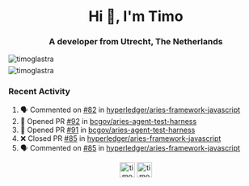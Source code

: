 <h1 align="center">Hi 👋, I'm Timo</h1>
<h3 align="center">A developer from Utrecht, The Netherlands</h3>

<!-- https://github.com/rahuldkjain/github-profile-readme-generator --!>

<img align="left" src="https://github-readme-stats.vercel.app/api/top-langs/?username=timoglastra&layout=compact&hide=html" alt="timoglastra" />
<h1></h1>
<img src="https://github-readme-stats.vercel.app/api?username=timoglastra&show_icons=true" alt="timoglastra" />

<h3>Recent Activity</h3>

<!--START_SECTION:activity-->
1. 🗣 Commented on [#82](https://github.com//hyperledger/aries-framework-javascript/issues/82) in [hyperledger/aries-framework-javascript](https://github.com//hyperledger/aries-framework-javascript)
2. 💪 Opened PR [#92](https://github.com//bcgov/aries-agent-test-harness/pull/92) in [bcgov/aries-agent-test-harness](https://github.com//bcgov/aries-agent-test-harness)
3. 💪 Opened PR [#91](https://github.com//bcgov/aries-agent-test-harness/pull/91) in [bcgov/aries-agent-test-harness](https://github.com//bcgov/aries-agent-test-harness)
4. ❌ Closed PR [#85](https://github.com//hyperledger/aries-framework-javascript/pull/85) in [hyperledger/aries-framework-javascript](https://github.com//hyperledger/aries-framework-javascript)
5. 🗣 Commented on [#85](https://github.com//hyperledger/aries-framework-javascript/issues/85) in [hyperledger/aries-framework-javascript](https://github.com//hyperledger/aries-framework-javascript)
<!--END_SECTION:activity-->

<p align="center">
<a href="https://twitter.com/timoglastra" target="blank"><img align="center" src="https://cdn.jsdelivr.net/npm/simple-icons@3.0.1/icons/twitter.svg" alt="timoglastra" height="30" width="30" /></a>
<a href="https://linkedin.com/in/timoglastra" target="blank"><img align="center" src="https://cdn.jsdelivr.net/npm/simple-icons@3.0.1/icons/linkedin.svg" alt="timoglastra" height="30" width="30" /></a>
</p>



